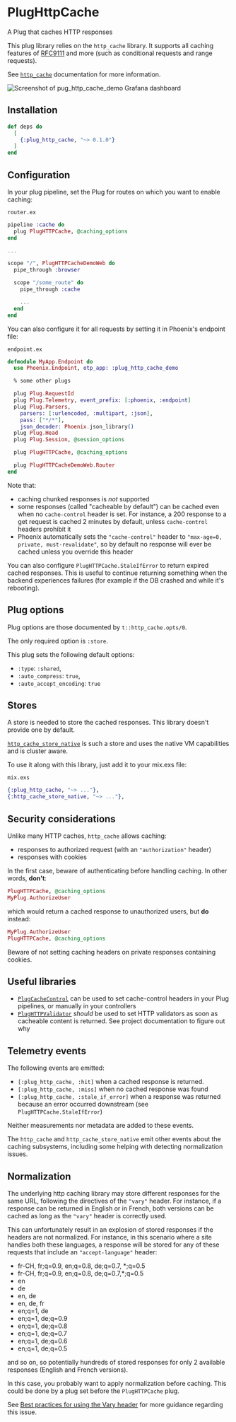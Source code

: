 # PlugHttpCache

A Plug that caches HTTP responses

This plug library relies on the `http_cache` library. It supports all caching
features of [RFC9111](https://datatracker.ietf.org/doc/html/rfc9111) and more
(such as conditional requests and range requests).

See [`http_cache`](https://hexdocs.pm/http_cache/) documentation for more information.

![Screenshot of pug_http_cache_demo Grafana dashboard](https://raw.githubusercontent.com/tanguilp/plug_http_cache/master/media/grafana.png)

## Installation

```elixir
def deps do
  [
    {:plug_http_cache, "~> 0.1.0"}
  ]
end
```

## Configuration

In your plug pipeline, set the Plug for routes on which you want to enable caching:

`router.ex`

```elixir
pipeline :cache do
  plug PlugHTTPCache, @caching_options
end

...

scope "/", PlugHTTPCacheDemoWeb do
  pipe_through :browser

  scope "/some_route" do
    pipe_through :cache

    ...
  end
end
```

You can also configure it for all requests by setting it in Phoenix's endpoint
file:

`endpoint.ex`

```elixir
defmodule MyApp.Endpoint do
  use Phoenix.Endpoint, otp_app: :plug_http_cache_demo

  % some other plugs

  plug Plug.RequestId
  plug Plug.Telemetry, event_prefix: [:phoenix, :endpoint]
  plug Plug.Parsers,
    parsers: [:urlencoded, :multipart, :json],
    pass: ["*/*"],
    json_decoder: Phoenix.json_library()
  plug Plug.Head
  plug Plug.Session, @session_options

  plug PlugHTTPCache, @caching_options

  plug PlugHTTPCacheDemoWeb.Router
end
```

Note that:
- caching chunked responses is *not* supported
- some responses (called "cacheable by default") can be cached even when no
`cache-control` header is set. For instance, a 200 response to a get request is
cached 2 minutes by default, unless `cache-control` headers prohibit it
- Phoenix automatically sets the `"cache-control"` header to
`"max-age=0, private, must-revalidate"`, so by default no response will ever
be cached unless you override this header

You can also configure `PlugHTTPCache.StaleIfError` to return expired cached responses.
This is useful to continue returning something when the backend experiences failures
(for example if the DB crashed and while it's rebooting).

## Plug options

Plug options are those documented by `t::http_cache.opts/0`.

The only required option is `:store`.

This plug sets the following default options:
- `:type`: `:shared`,
- `:auto_compress`: `true`,
- `:auto_accept_encoding`: `true`

## Stores

A store is needed to store the cached responses. This library doesn't provide
one by default.

[`http_cache_store_native`](https://github.com/tanguilp/http_cache_store_native)
is such a store and uses the native VM capabilities and is cluster aware.

To use it along with this library, just add it to your mix.exs file:

`mix.exs`

```elixir
{:plug_http_cache, "~> ..."},
{:http_cache_store_native, "~> ..."},
```

## Security considerations

Unlike many HTTP caches, `http_cache` allows caching:
- responses to authorized request (with an `"authorization"` header)
- responses with cookies

In the first case, beware of authenticating before handling caching. In
other words, **don't**:

```elixir
PlugHTTPCache, @caching_options
MyPlug.AuthorizeUser
```

which would return a cached response to unauthorized users, but **do** instead:

```elixir
MyPlug.AuthorizeUser
PlugHTTPCache, @caching_options
```

Beware of not setting caching headers on private responses containing cookies.

## Useful libraries

- [`PlugCacheControl`](https://github.com/krasenyp/plug_cache_control) can be used
to set cache-control headers in your Plug pipelines, or manually in your controllers
- [`PlugHTTPValidator`](https://github.com/tanguilp/plug_http_validator) *should* be used
to set HTTP validators as soon as cacheable content is returned. See project
documentation to figure out why

## Telemetry events

The following events are emitted:
- `[:plug_http_cache, :hit]` when a cached response is returned.
- `[:plug_http_cache, :miss]` when no cached response was found
- `[:plug_http_cache, :stale_if_error]` when a response was returned because an error
occurred downstream (see `PlugHTTPCache.StaleIfError`)

Neither measurements nor metadata are added to these events.

The `http_cache` and `http_cache_store_native` emit other events about
the caching subsystems, including some helping with detecting normalization issues.

## Normalization

The underlying http caching library may store different responses for the same URL,
following the directives of the `"vary"` header. For instance, if a response can
be returned in English or in French, both versions can be cached as long as the
`"vary"` header is correctly used.

This can unfortunately result in an explosion of stored responses if the headers
are not normalized. For instance, in this scenario where a site handles both these
languages, a response will be stored for any of these requests that include an
`"accept-language"` header:
- fr-CH, fr;q=0.9, en;q=0.8, de;q=0.7, *;q=0.5
- fr-CH, fr;q=0.9, en;q=0.8, de;q=0.7,*;q=0.5
- en
- de
- en, de
- en, de, fr
- en;q=1, de
- en;q=1, de;q=0.9
- en;q=1, de;q=0.8
- en;q=1, de;q=0.7
- en;q=1, de;q=0.6
- en;q=1, de;q=0.5

and so on, so potentially hundreds of stored responses for only 2 available
responses (English and French versions).

In this case, you probably want to apply normalization before caching. This
could be done by a plug set before the `PlugHTTPCache` plug.

See [Best practices for using the Vary header](https://www.fastly.com/blog/best-practices-using-vary-header)
for more guidance regarding this issue.
